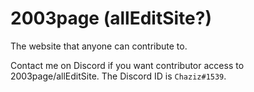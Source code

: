# 2003page (allEditSite?)
The website that anyone can contribute to.

Contact me on Discord if you want contributor access to 2003page/allEditSite. The Discord ID is ``Chaziz#1539``.
